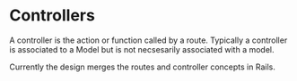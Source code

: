 # Controllers
A controller is the action or function called by a route. Typically a controller
is associated to a Model but is not necsesarily associated with a model.

Currently the design merges the routes and controller concepts in Rails.
